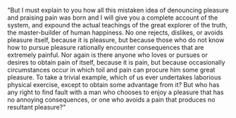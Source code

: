 "But I must explain to you how all this mistaken idea of denouncing pleasure and praising pain was born and
I will give you a complete account of the system,
and expound the actual teachings of the great explorer of the truth, the master-builder of human happiness. 
No one rejects, dislikes, or avoids pleasure itself,
because it is pleasure, but because those who do not know how to pursue pleasure rationally encounter consequences that are extremely
painful. Nor again is there anyone who loves or pursues or desires to obtain pain of itself, because it is pain, but because
occasionally circumstances occur in which toil and pain can procure him some great pleasure. 
To take a trivial example, which of us
ever undertakes laborious physical exercise, except to obtain some advantage from it? 
But who has any right to find fault with a man
who chooses to enjoy a pleasure that has no annoying consequences, or one who avoids a pain that produces no resultant pleasure?"